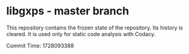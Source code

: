 # libgxps - master branch

This repository contains the frozen state of the repository.
Its history is cleared. It is used only for static code
analysis with Codacy.

Commit Time: 1728093388